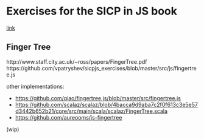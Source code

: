 # Exercises for the SICP in JS book

[link](https://sicp.comp.nus.edu.sg/)

<h2>Finger Tree</h2>
http://www.staff.city.ac.uk/~ross/papers/FingerTree.pdf
https://github.com/vpatryshev/sicpjs_exercises/blob/master/src/js/fingertree.js

other implementations:
- https://github.com/qiao/fingertree.js/blob/master/src/fingertree.js
- https://github.com/scalaz/scalaz/blob/4bacca9d9aba7c2f0f613c3e5e57d3442b652b21/core/src/main/scala/scalaz/FingerTree.scala
- https://github.com/aureooms/js-fingertree

(wip)
